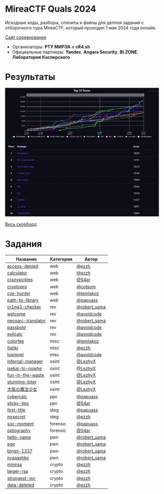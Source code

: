 # MireaCTF Quals 2024
Исходные коды, разборы, сплоиты и файлы для деплоя заданий с отборочного тура MireaCTF, который проходил 1 мая 2024 года онлайн.

[Сайт соревнования](https://spring.mireactf.ru/)

- Организаторы: **РТУ МИРЭА** и **cR4.sh**
- Официальные партнеры: **Yandex**, **Angara Security**, **BI.ZONE**, **Лаборатория Касперского**

# Результаты

![Top](scoreboard/top.png)

[Весь скорборд](scoreboard/full.png)


# Задания
| Название | Категория | Автор|
|------|-----------|-------|
| [access-denied](tasks/web/access-denied) | web | [@ezzh](https://t.me/NikitaBazilews) |
| [calculator](tasks/web/calculator) | web | [@ezzh](https://t.me/NikitaBazilews) |
| [crazypickles](tasks/web/crazypickles) | web | [@S4ar](https://t.me/XxX_S4ar_XxX) |
| [cryptopro](tasks/web/cryptopro) | web | [@cotsom](https://t.me/cotsom) |
| [cve-hunter](tasks/web/cve_hunter) | web | [@temlakoz](https://t.me/Nonsssse) |
| [path-to-library](tasks/web/path-to-library) | web | [@papuass](https://t.me/Chillov3k) |
| [cr1ng3-checker](tasks/rev/cr1ng3-checker) | rev | [@robert_sama](https://t.me/robert_sama) |
| [welcome](tasks/rev/welcome) | rev | [@avoidcode](https://t.me/avoidcode) |
| [necoarc-translator](tasks/rev/necoarc-translator) | rev | [@robert_sama](https://t.me/robert_sama) |
| [passbold](tasks/rev/passbold) | rev | [@avoidcode](https://t.me/avoidcode) |
| [evilcalc](tasks/rev/evilcalc) | rev | [@avoidcode](https://t.me/avoidcode) |
| [colorfee](tasks/misc/colorfee) | misc | [@temlakoz](https://t.me/Nonsssse) |
| [fishki](tasks/misc/fishki) | misc | [@ezzh](https://t.me/NikitaBazilews) |
| [lowlevel](tasks/misc/lowlevel) | misc | [@avoidcode](https://t.me/avoidcode) |
| [infernal-manager](tasks/osint/infernal-manager) | osint | [@LezhyX](https://t.me/LezhyX) |
| [isekai-to-nowhe](tasks/osint/issekai-to-nowhere) | osint | [@LezhyX](https://t.me/LezhyX) |
| [fun-in-the-waste](tasks/osint/fun-in-the-wasteland) | osint | [@LezhyX](https://t.me/LezhyX) |
| [stunning-biter](tasks/osint/stunning-biter) | osint | [@LezhyX](https://t.me/LezhyX) |
| [大阪の魔法少女](tasks/osint/grills) | osint | [@LezhyX](https://t.me/LezhyX) |
| [cybercalc](tasks/ppc/cyber-calc) | ppc | [@papuass](https://t.me/Chillov3k) |
| [slicky-tips](tasks/ppc/slicky-tips) | ppc | [@S4ar](https://t.me/XxX_S4ar_XxX) |
| [first-title](tasks/steg/first-title) | steg | [@papuass](https://t.me/Chillov3k) |
| [mrsecret](tasks/steg/mrsecret) | steg | [@ezzh](https://t.me/NikitaBazilews) |
| [soc-moment](tasks/forensic/soc-moment) | forensic | [@papuass](https://t.me/Chillov3k) |
| [optography](tasks/forensic/optography) | forensic | [@S4ar](https://t.me/XxX_S4ar_XxX) |
| [hello-name](tasks/pwn/hello-name) | pwn | [@robert_sama](https://t.me/robert_sama) |
| [ege](tasks/pwn/ege) | pwn | [@robert_sama](https://t.me/robert_sama) |
| [bingo-1337](tasks/pwn/bingo-1337) | pwn | [@robert_sama](https://t.me/robert_sama) |
| [nyaaashko](tasks/pwn/nyashko) | pwn | [@robert_sama](https://t.me/robert_sama) |
| [minirsa](tasks/crypto/minirsa) | crypto | [@ezzh](https://t.me/NikitaBazilews) |
| [larger-rsa](tasks/crypto/larger-rsa) | crypto | [@ezzh](https://t.me/NikitaBazilews) |
| [strongest-xor](tasks/crypto/strongest-xor) | crypto | [@ezzh](https://t.me/NikitaBazilews) |
| [data-deleted](tasks/crypto/data-deleted) | crypto | [@ezzh](https://t.me/NikitaBazilews) |







